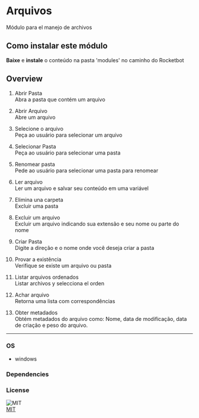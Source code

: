 



# Arquivos
  
Módulo para el manejo de archivos  

## Como instalar este módulo
  
__Baixe__ e __instale__ o conteúdo na pasta 'modules' no caminho do Rocketbot  



## Overview


1. Abrir Pasta  
Abra a pasta que contém um arquivo

2. Abrir Arquivo  
Abre um arquivo 

3. Selecione o arquivo  
Peça ao usuário para selecionar um arquivo

4. Selecionar Pasta  
Peça ao usuário para selecionar uma pasta

5. Renomear pasta  
Pede ao usuário para selecionar uma pasta para renomear

6. Ler arquivo  
Ler um arquivo e salvar seu conteúdo em uma variável

7. Elimina una carpeta  
Excluir uma pasta

8. Excluir um arquivo  
Excluir um arquivo indicando sua extensão e seu nome ou parte do nome

9. Criar Pasta  
Digite a direção e o nome onde você deseja criar a pasta

10. Provar a existência  
Verifique se existe um arquivo ou pasta

11. Listar arquivos ordenados  
Listar archivos y selecciona el orden

12. Achar arquivo  
Retorna uma lista com correspondências

13. Obter metadados  
Obtém metadados do arquivo como: Nome, data de modificação, data de criação e peso do arquivo.  




----
### OS

- windows

### Dependencies

### License
  
![MIT](https://camo.githubusercontent.com/107590fac8cbd65071396bb4d04040f76cde5bde/687474703a2f2f696d672e736869656c64732e696f2f3a6c6963656e73652d6d69742d626c75652e7376673f7374796c653d666c61742d737175617265)  
[MIT](http://opensource.org/licenses/mit-license.ph)